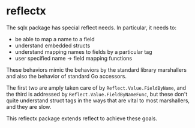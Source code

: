 # reflectx

The sqlx package has special reflect needs.  In particular, it needs to:

* be able to map a name to a field
* understand embedded structs
* understand mapping names to fields by a particular tag
* user specified name -> field mapping functions

These behaviors mimic the behaviors by the standard library marshallers and also the
behavior of standard Go accessors.

The first two are amply taken care of by `Reflect.Value.FieldByName`, and the third is
addressed by `Reflect.Value.FieldByNameFunc`, but these don't quite understand struct
tags in the ways that are vital to most marshallers, and they are slow.

This reflectx package extends reflect to achieve these goals.
